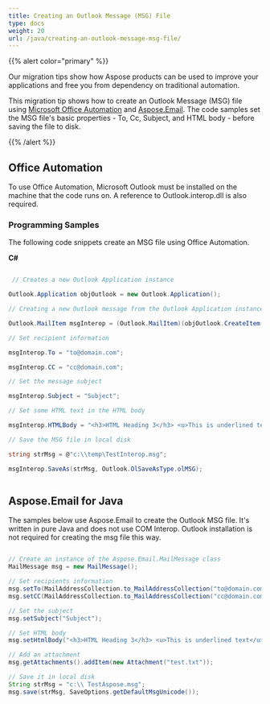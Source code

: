 ```yaml
---
title: Creating an Outlook Message (MSG) File
type: docs
weight: 20
url: /java/creating-an-outlook-message-msg-file/
---
```



{{% alert color="primary" %}} 

Our migration tips show how Aspose products can be used to improve your applications and free you from dependency on traditional automation.

This migration tip shows how to create an Outlook Message (MSG) file using [Microsoft Office Automation](#office-automation) and [Aspose.Email](#asposeemail-for-java). The code samples set the MSG file's basic properties - To, Cc, Subject, and HTML body - before saving the file to disk.

{{% /alert %}} 
## **Office Automation**
To use Office Automation, Microsoft Outlook must be installed on the machine that the code runs on. A reference to Outlook.interop.dll is also required.
### **Programming Samples**
The following code snippets create an MSG file using Office Automation.

**C#**

~~~cs

 // Creates a new Outlook Application instance

Outlook.Application objOutlook = new Outlook.Application();

// Creating a new Outlook message from the Outlook Application instance

Outlook.MailItem msgInterop = (Outlook.MailItem)(objOutlook.CreateItem(Outlook.OlItemType.olMailItem));

// Set recipient information

msgInterop.To = "to@domain.com";

msgInterop.CC = "cc@domain.com";

// Set the message subject

msgInterop.Subject = "Subject";

// Set some HTML text in the HTML body

msgInterop.HTMLBody = "<h3>HTML Heading 3</h3> <u>This is underlined text</u>";

// Save the MSG file in local disk

string strMsg = @"c:\\temp\TestInterop.msg";

msgInterop.SaveAs(strMsg, Outlook.OlSaveAsType.olMSG);



~~~
## **Aspose.Email for Java**
The samples below use Aspose.Email to create the Outlook MSG file. It's written in pure Java and does not use COM Interop. Outlook installation is not required for creating the msg file this way.

~~~Java

// Create an instance of the Aspose.Email.MailMessage class
MailMessage msg = new MailMessage();

// Set recipients information
msg.setTo(MailAddressCollection.to_MailAddressCollection("to@domain.com"));
msg.setCC(MailAddressCollection.to_MailAddressCollection("cc@domain.com"));

// Set the subject
msg.setSubject("Subject");

// Set HTML body
msg.setHtmlBody("<h3>HTML Heading 3</h3> <u>This is underlined text</u>");

// Add an attachment
msg.getAttachments().addItem(new Attachment("test.txt"));

// Save it in local disk
String strMsg = "c:\\ TestAspose.msg";
msg.save(strMsg, SaveOptions.getDefaultMsgUnicode());

~~~